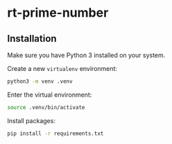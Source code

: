 # rt-prime-number

## Installation

Make sure you have Python 3 installed on your system.

Create a new `virtualenv` environment:

```bash
python3 -m venv .venv
```

Enter the virtual environment:

```bash
source .venv/bin/activate
```

Install packages:

```bash
pip install -r requirements.txt
```
